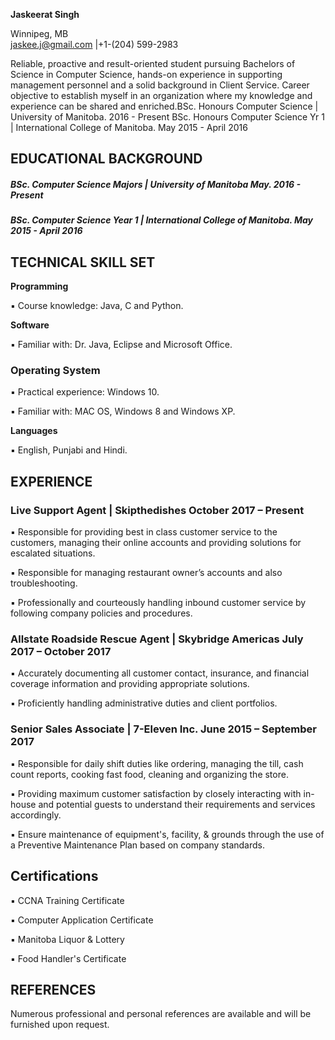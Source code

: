 **Jaskeerat Singh**

Winnipeg, MB  
jaskee.j@gmail.com |+1-(204) 599-2983

Reliable, proactive and result-oriented student pursuing Bachelors of Science in Computer Science, hands-on experience in supporting management personnel and a solid background in Client Service. Career objective to establish myself in an organization where my knowledge and experience can be shared and enriched.BSc. Honours Computer Science | University of Manitoba. 2016 - Present
BSc. Honours Computer Science Yr 1 | International College of Manitoba. May 2015 - April 2016

## EDUCATIONAL BACKGROUND

##### BSc. Computer Science Majors | University of Manitoba  May. 2016 - Present

##### BSc. Computer Science Year 1 | International College of Manitoba. May 2015 - April 2016

## TECHNICAL SKILL SET

**Programming**

▪ Course knowledge: Java, C and Python.

**Software**

▪ Familiar with: Dr. Java, Eclipse and Microsoft Office.

### Operating System

▪ Practical experience: Windows 10.

▪  Familiar with: MAC OS, Windows 8 and Windows XP.

**Languages**

▪  English, Punjabi and Hindi.

## EXPERIENCE

### Live Support Agent | Skipthedishes  October 2017 – Present

▪ Responsible for providing best in class customer service to the customers, managing their online accounts and providing solutions for escalated situations.

▪ Responsible for managing restaurant owner’s accounts and also troubleshooting.

▪ Professionally and courteously handling inbound customer service by following company policies and procedures.

### Allstate Roadside Rescue Agent | Skybridge Americas  July 2017 – October 2017

▪ Accurately documenting all customer contact, insurance, and financial coverage information and providing appropriate solutions.

▪ Proficiently handling administrative duties and client portfolios.

### Senior Sales Associate | 7-Eleven Inc.  June 2015 – September 2017

▪ Responsible for daily shift duties like ordering, managing the till, cash count reports, cooking fast food, cleaning and organizing the store.

▪ Providing maximum customer satisfaction by closely interacting with in-house and potential guests to understand their requirements and services accordingly.

▪ Ensure maintenance of equipment's, facility, & grounds through the use of a Preventive Maintenance Plan based on company standards.

## Certifications

▪ CCNA Training Certificate

▪ Computer Application Certificate

▪ Manitoba Liquor & Lottery

▪ Food Handler's Certificate

## REFERENCES

Numerous professional and personal references are available and will be furnished upon request.
